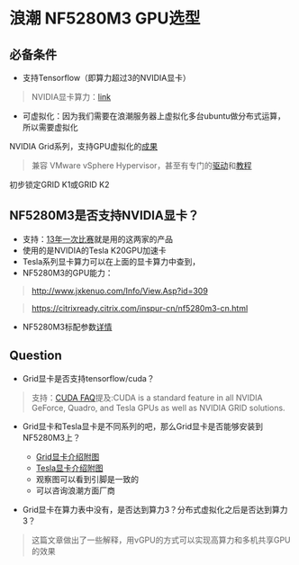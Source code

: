 # 浪潮 NF5280M3 GPU选型

## 必备条件
- 支持Tensorflow（即算力超过3的NVIDIA显卡）

> NVIDIA显卡算力：[link](https://developer.nvidia.com/cuda-gpus)

- 可虚拟化：因为我们需要在浪潮服务器上虚拟化多台ubuntu做分布式运算，所以需要虚拟化

NVIDIA Grid系列，支持GPU虚拟化的[成果](http://www.nvidia.cn/object/grid-boards-cn.html)

> 兼容 VMware vSphere Hypervisor，甚至有专门的[驱动](http://www.nvidia.com/object/vmware-trygrid.html)和[教程](https://blogs.vmware.com/euc/2015/12/horizon-6-view-esri-arcgis-nvidia-dell-desktop-virtualization-appliance.html)

初步锁定GRID K1或GRID K2

##  NF5280M3是否支持NVIDIA显卡？
- 支持：[13年一次比赛](http://scc.ustc.edu.cn/yjdt/201305/t20130506_150923.html)就是用的这两家的产品
- 使用的是NVIDIA的Tesla K20GPU加速卡
- Tesla系列显卡算力可以在上面的显卡算力中查到，
- NF5280M3的GPU能力：
> http://www.jxkenuo.com/Info/View.Asp?id=309

> https://citrixready.citrix.com/inspur-cn/nf5280m3-cn.html

- NF5280M3标配参数[详情](http://www.inspur.com/lcjtww/443012/444624/447247/450192/450233/458384/index.html)

## Question
- Grid显卡是否支持tensorflow/cuda？

> 支持：[CUDA FAQ](https://developer.nvidia.com/cuda-faq)提及:CUDA is a standard feature in all NVIDIA GeForce, Quadro, and Tesla GPUs as well as NVIDIA GRID solutions.

- Grid显卡和Tesla显卡是不同系列的吧，那么Grid显卡是否能够安装到NF5280M3上？

  - [Grid显卡介绍附图](http://www.nvidia.cn/object/grid-boards-cn.html)
  - [Tesla显卡介绍附图](http://www.nvidia.com/object/tesla-servers.html)
  - 观察图可以看到引脚是一致的
  - 可以咨询浪潮方面厂商
  
- Grid显卡在算力表中没有，是否达到算力3？分布式虚拟化之后是否达到算力3？

> 这篇文章做出了一些解释，用vGPU的方式可以实现高算力和多机共享GPU的效果 
